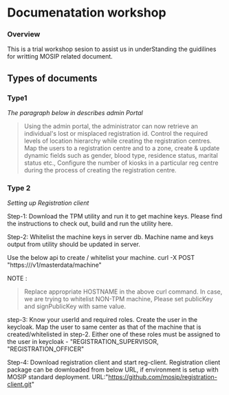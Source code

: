 # Documenatation workshop 

### Overview
This is a trial workshop sesion to assist us in underStanding the guidilines for writting MOSIP related document.

## Types of documents

### Type1

_The paragraph below in describes admin Portal_

> Using the admin portal, the administrator can now retrieve an individual's lost or misplaced registration id.
> Control the required levels of location hierarchy while creating the registration centres.
> Map the users to a registration centre and to a zone, create & update dynamic fields such as gender, blood type, residence status, marital status etc.,
> Configure the number of kiosks in a particular reg centre during the process of creating the registration centre.

### Type 2 

_Setting up Registration client_

Step-1: Download the TPM utility and run it to get machine keys. Please find the instructions to check out, build and run the utility here.

Step-2: Whitelist the machine keys in server db. Machine name and keys output from utility should be updated in server.

Use the below api to create / whitelist your machine.
curl -X POST "https://<HOSTNAME>/v1/masterdata/machine"

NOTE : 
> Replace appropriate HOSTNAME in the above curl command.
> In case, we are trying to whitelist NON-TPM machine, Please set publicKey and signPublicKey with same value.

step-3: Know your userId and required roles. Create the user in the keycloak. Map the user to same center as that of the machine that is created/whitelisted in step-2. Either one of these roles must be assigned to the user in keycloak - "REGISTRATION_SUPERVISOR, "REGISTRATION_OFFICER"
  
Step-4: Download registration client and start reg-client. Registration client package can be downloaded from below URL, if environment is setup with MOSIP standard deployment.
URL:"https://github.com/mosip/registration-client.git"
  
